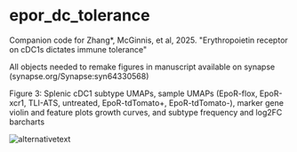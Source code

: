 # epor_dc_tolerance
Companion code for Zhang*, McGinnis, et al, 2025. "Erythropoietin receptor on cDC1s dictates immune tolerance"

All objects needed to remake figures in manuscript available on synapse (synapse.org/Synapse:syn64330568)

Figure 3: Splenic cDC1 subtype UMAPs, sample UMAPs (EpoR-flox, EpoR-xcr1, TLI-ATS, untreated, EpoR-tdTomato+, EpoR-tdTomato-), marker gene violin and feature plots growth curves, and subtype frequency and log2FC barcharts

![alternativetext](weller_bartok_mcginnis_fig6.png)


